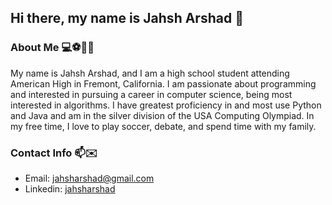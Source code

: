 ## Hi there, my name is Jahsh Arshad 👋

### About Me 💻⚽️👨‍🎓 
My name is Jahsh Arshad, and I am a high school student attending American High in Fremont, California. I am passionate about programming and interested in pursuing a career in computer science, being most interested in algorithms. I have greatest proficiency in and most use Python and Java and am in the silver division of the USA Computing Olympiad. In my free time, I love to play soccer, debate, and spend time with my family.

### Contact Info 📫✉️
* Email: jahsharshad@gmail.com
* Linkedin: [jahsharshad](https://www.linkedin.com/in/jahsh-arshad-359827207?lipi=urn%3Ali%3Apage%3Ad_flagship3_profile_view_base_contact_details%3BFlfITherQV6hvbm7%2B5C58g%3D%3D)


<!--
**jahsharshad/jahsharshad** is a ✨ _special_ ✨ repository because its `README.md` (this file) appears on your GitHub profile.

Here are some ideas to get you started:

- 🔭 I’m currently working on ...
- 🌱 I’m currently learning ...
- 👯 I’m looking to collaborate on ...
- 🤔 I’m looking for help with ...
- 💬 Ask me about ...
- 📫 How to reach me: ...
- 😄 Pronouns: ...
- ⚡ Fun fact: ...
-->

